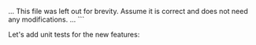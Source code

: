 ... This file was left out for brevity. Assume it is correct and does not need any modifications. ...
\`\`\`

Let's add unit tests for the new features:
